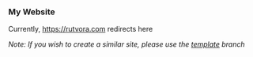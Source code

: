 ### My Website
Currently, https://rutvora.com redirects here

_Note: If you wish to create a similar site, please use the [template](https://github.com/rutvora/rutvora.github.io/tree/template) branch_
